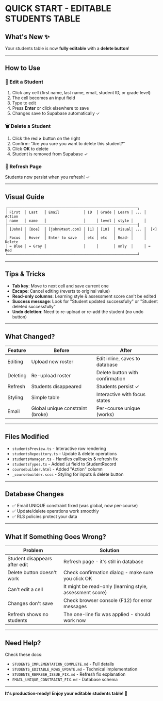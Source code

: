 # QUICK START - EDITABLE STUDENTS TABLE

## What's New ✨

Your students table is now **fully editable** with a **delete button**!

---

## How to Use

### 📝 Edit a Student

1. Click any cell (first name, last name, email, student ID, or grade level)
2. The cell becomes an input field
3. Type to edit
4. Press **Enter** or click elsewhere to save
5. Changes save to Supabase automatically ✓

### 🗑️ Delete a Student

1. Click the red **×** button on the right
2. Confirm: "Are you sure you want to delete this student?"
3. Click **OK** to delete
4. Student is removed from Supabase ✓

### 🔄 Refresh Page

Students now persist when you refresh! ✓

---

## Visual Guide

```
┌────────────────────────────────────────────────────────────┐
│ First  │ Last   │ Email           │ ID  │ Grade │ Learn │ ... │ Action
│ name   │ name   │                 │     │ level │ style │     │
├────────────────────────────────────────────────────────────┤
│ [John] │ [Doe]  │ [john@test.com] │ [1] │ [10]  │ Visual│ ... │  [×]
│        │        │                 │     │       │       │     │
│ Focus  │ Hover  │ Enter to save   │ etc │ etc   │ Read- │     │ Delete
│ = Blue │ = Gray │                 │     │       │ only  │     │ = Red
└────────────────────────────────────────────────────────────┘
```

---

## Tips & Tricks

- **Tab key**: Move to next cell and save current one
- **Escape**: Cancel editing (reverts to original value)
- **Read-only columns**: Learning style & assessment score can't be edited
- **Success message**: Look for "Student updated successfully" or "Student deleted successfully"
- **Undo deletion**: Need to re-upload or re-add the student (no undo button)

---

## What Changed?

| Feature | Before | After |
|---------|--------|-------|
| Editing | Upload new roster | Edit inline, saves to database |
| Deleting | Re-upload roster | Delete button with confirmation |
| Refresh | Students disappeared | Students persist ✓ |
| Styling | Simple table | Interactive with focus states |
| Email | Global unique constraint (broke) | Per-course unique (works) |

---

## Files Modified

- `studentsPreview.ts` - Interactive row rendering
- `studentsRepository.ts` - Update & delete operations
- `studentsManager.ts` - Handles callbacks & refresh fix
- `studentsTypes.ts` - Added `id` field to StudentRecord
- `coursebuilder.html` - Added "Action" column
- `_coursebuilder.scss` - Styling for inputs & delete button

---

## Database Changes

- ✅ Email UNIQUE constraint fixed (was global, now per-course)
- ✅ Update/delete operations work smoothly
- ✅ RLS policies protect your data

---

## What If Something Goes Wrong?

| Problem | Solution |
|---------|----------|
| Student disappears after edit | Refresh page - it's still in database |
| Delete button doesn't work | Check confirmation dialog - make sure you click OK |
| Can't edit a cell | It might be read-only (learning style, assessment score) |
| Changes don't save | Check browser console (F12) for error messages |
| Refresh shows no students | The one-line fix was applied - should work now |

---

## Need Help?

Check these docs:
- `STUDENTS_IMPLEMENTATION_COMPLETE.md` - Full details
- `STUDENTS_EDITABLE_ROWS_UPDATE.md` - Technical implementation
- `STUDENTS_REFRESH_ISSUE_FIX.md` - Refresh fix explanation
- `EMAIL_UNIQUE_CONSTRAINT_FIX.md` - Database schema

---

**It's production-ready! Enjoy your editable students table! 🎉**
